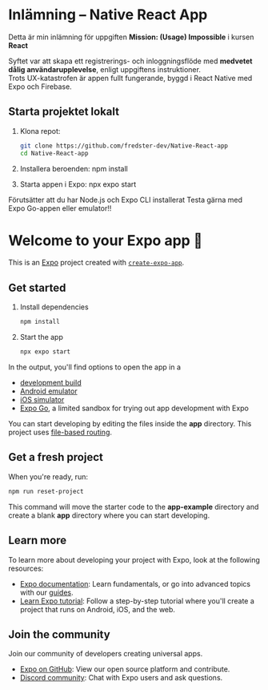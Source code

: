# Inlämning – Native React App

Detta är min inlämning för uppgiften **Mission: (Usage) Impossible** i kursen **React** 

Syftet var att skapa ett registrerings- och inloggningsflöde med **medvetet dålig användarupplevelse**, enligt uppgiftens instruktioner.  
Trots UX-katastrofen är appen fullt fungerande, byggd i React Native med Expo och Firebase.


## Starta projektet lokalt

1. Klona repot:
   ```bash
   git clone https://github.com/fredster-dev/Native-React-app
   cd Native-React-app

2. Installera beroenden:
   npm install

3. Starta appen i Expo:
   npx expo start

Förutsätter att du har Node.js och Expo CLI installerat
Testa gärna med Expo Go-appen eller emulator!!

# Welcome to your Expo app 👋

This is an [Expo](https://expo.dev) project created with [`create-expo-app`](https://www.npmjs.com/package/create-expo-app).

## Get started

1. Install dependencies

   ```bash
   npm install
   ```

2. Start the app

   ```bash
   npx expo start
   ```

In the output, you'll find options to open the app in a

- [development build](https://docs.expo.dev/develop/development-builds/introduction/)
- [Android emulator](https://docs.expo.dev/workflow/android-studio-emulator/)
- [iOS simulator](https://docs.expo.dev/workflow/ios-simulator/)
- [Expo Go](https://expo.dev/go), a limited sandbox for trying out app development with Expo

You can start developing by editing the files inside the **app** directory. This project uses [file-based routing](https://docs.expo.dev/router/introduction).

## Get a fresh project

When you're ready, run:

```bash
npm run reset-project
```

This command will move the starter code to the **app-example** directory and create a blank **app** directory where you can start developing.

## Learn more

To learn more about developing your project with Expo, look at the following resources:

- [Expo documentation](https://docs.expo.dev/): Learn fundamentals, or go into advanced topics with our [guides](https://docs.expo.dev/guides).
- [Learn Expo tutorial](https://docs.expo.dev/tutorial/introduction/): Follow a step-by-step tutorial where you'll create a project that runs on Android, iOS, and the web.

## Join the community

Join our community of developers creating universal apps.

- [Expo on GitHub](https://github.com/expo/expo): View our open source platform and contribute.
- [Discord community](https://chat.expo.dev): Chat with Expo users and ask questions.
